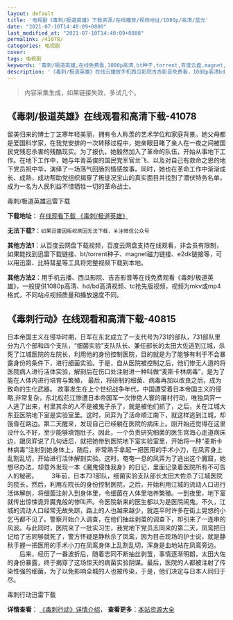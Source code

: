```yaml
---
layout: default
title: '电视剧《毒刺/极道英雄》下载资源/在线播放/视频地址/1080p/高清/蓝光'
date: "2021-07-10T14:40:09+0800"
last_modified_at: "2021-07-10T14:40:09+0800"
permalink: /41078/
categories: 电视剧
cover:
tags: 电视剧
keywords: '毒刺/极道英雄,在线免费看,1080p高清,bt种子,torrent,百度云盘,magnet,磁力链,迅雷下载资源'
description: '《毒刺/极道英雄》在线云播放手机西瓜影院吉吉影音免费看，1080p高清bd/hd未删减完整版和tc抢先枪版，mkv/mp4格式，附带bt/torrent种子、magnet/磁力链、百度云盘、网盘资源迅雷下载链接'
---
```


>内容采集生成，如果链接失效，多试几个。


## 《毒刺/极道英雄》在线观看和高清下载-41078

留美归来的博士丁芷寒年轻美丽，拥有令人称羡的艺术学位和家庭背景。她父母都是爱国科学家，在我党安排的一次转移过程中，她亲眼目睹了亲人在一夜之间被国民党残忍杀害的残酷现实。为了报仇，她毅然加入了革命的队伍，开始从事地下工作。在地下工作中，她与年青英俊的国民党军官兰飞、以及对自己有救命之恩的地下党员祝中华，演绎了一场荡气回肠的情感故事。同时，她也在革命工作中渐渐成长、成熟，成功帮助党组织揭穿了叛徒况宝山的真实面目并找到了潜伏特务名单，成为一名为人民利益不惜牺牲一切的革命战士。


毒刺/极道英雄迅雷下载

**下载地址**： [在线观看下载 《毒刺/极道英雄》](https://www.993dy.com//vod-detail-id-11240.html) 


**无法下载?**：`如果迅雷因版权原因无法下载，关注微信公众号 `

**其他方法1**：从百度云网盘下载视频，百度云网盘支持在线观看，非会员有限制，如果能找到迅雷下载链接、bt/torrent种子、magnet磁力链接、e2dk链接等，可以用迅雷、比特彗星等工具将完整视频下载到本地。

**其他方法2**：用手机云播、西瓜影院、吉吉影音等在线免费观看《毒刺/极道英雄》，一般提供1080p高清、hd/bd高清视频、tc抢先版视频，视频为mkv或mp4格式，不同站点视频质量和播放速度不同。


## 《毒刺行动》在线观看和高清下载-40815

日本帝国主义在侵华时期，日军在东北成立了一支代号为731的部队，731部队里分为八个部和四个支队，“细菌实验”支队队长、兼任部长的太田大佐逃到江城，杀死了江城医院的左院长，利用他的身份控制医院，目的就是为了能够有利于不会暴露身份的条件下，进行细菌实验。于是，自从医院被控制之后，他们惨无人道的将医院病人进行活体实验，解剖后在伤口处注射进一种叫做&ldquo;麦斯卡林病毒”，是为了能在人体内进行培育与繁殖， 最后，将研制的细菌、病毒再加以改良之后，成为致命的生化武器。 故事发生在上个世纪战争年代，中国遭受着日本帝国主义的侵略,非常复杂，东北松花江惨遭日本帝国军一次惨绝人寰的屠村行动，唯独凤弈一人逃了出来，村里其余的人不是被鬼子杀了，就是被他们抓了，之后，关在江城大东亚医院地下室是实验室里。这时，凤弈为了活命顺江南下，就这样逃到江城，却饿昏在路边。第二天醒来，发现自己已经躺在医院的病床上。刚开始还觉得在这里没什么不好，至少能够填饱肚子。因此，一个负责研究细菌的医生宫海心走道病床边，跟凤弈说了几句话后，就把她带到医院地下室实验室里，开始将一种&ldquo;麦斯卡林病毒”注射到她身体上，随后，非常熟手拿起一把医用的手术小刀，在凤弈身上乱割乱切，开始进行活体解剖实验。这时，奄奄一息的凤弈为了逃出这个魔窟，她想尽办法，却意外发现一本《魔鬼侵蚀我身》的日记，里面记录着医院所有不可告人的秘密。 　　3年前，日本731部队，细菌实验支队部长太田大佐杀了江城医院的院长，然后，利用左院长的身份控制医院，之后，开始利用江城的流动人口进行活体解剖，将细菌注射入到身体里，令细菌在人体里培养繁殖。一到夜里，地下室就传出惊悚诡异魔鬼般的惨叫声。令医院新来的医生都以为是医院闹鬼。不久，江城的流动人口经常无故失踪，路上的人也越来越少，就连平时许多在街上晃悠的小乞丐都不见了。警察开始介入调查，在他们抽丝剥茧的调查下，却引来了一连串的风波。与此同时，医院来了一批实习生，我党地下党员志同来的第二天，凤鸾把日记给了志同够就死了，警方怀疑是静秋杀了凤鸾，因为目击现场的护士说，就是静秋手握一把医用的手术小刀在凤鸾身体上乱割乱切，浑身是血地站在凤鸾旁边。 　　后来，经历了一番波折后，随着志同不断抽丝剥茧，事情逐渐明朗，太田大佐的身份暴露，终于揭穿了这场惊天的病菌实验阴谋。最后，医院的人都被注射了传染性强的细菌，为了以免影响全城的人也被传染，于是，他们决定与日本人同归于尽。<!--影片介绍结束代码-->


毒刺行动迅雷下载

**详情查看**： [《毒刺行动》详情介绍](/movie/40815/)， **查看更多**：[本站资源大全](/movie/t/all/)

